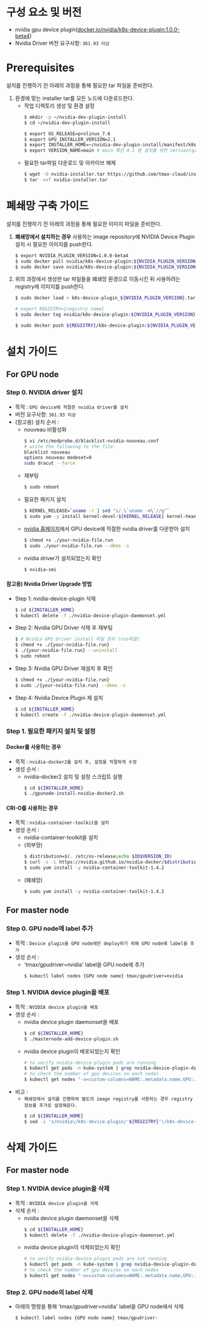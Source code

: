 <!-- # NVIDIA GPU Device Plugin 설치 가이드 -->

# 구성 요소 및 버전
* nvidia gpu device plugin([docker.io/nvidia/k8s-device-plugin:1.0.0-beta4](https://hub.docker.com/layers/nvidia/k8s-device-plugin/1.0.0-beta4/images/sha256-76c08ab2780e88142384c6d9da48dae1788555273a5429a3eb67ed68a9bc358a?context=explore))
* Nvidia Driver 버전 요구사항: `361.93 이상`

# Prerequisites
설치를 진행하기 전 아래의 과정을 통해 필요한 tar 파일을 준비한다.
1. 환경에 맞는 installer tar를 모든 노드에 다운로드한다.
    * 작업 디렉토리 생성 및 환경 설정
        ```bash
        $ mkdir -p ~/nvidia-dev-plugin-install
        $ cd ~/nvidia-dev-plugin-install

        $ export OS_RELEASE=prolinux_7.6
        $ export GPU_INSTALLER_VERSION=2.1
        $ export INSTALLER_HOME=~/nvidia-dev-plugin-install/manifest/k8s-gpu-installer-${OS_RELEASE}-v${GPU_INSTALLER_VERSION}
        $ export VERSION_NAME=main # main 혹은 4.1 등 설치를 위한 version(git branch 명)을 사용
        ```
    * 필요한 tar파일 다운로드 및 아카이브 해제
        ```bash
        $ wget -O nvidia-installer.tar https://github.com/tmax-cloud/install-nvidia-gpu-infra/blob/${VERSION_NAME}/nvidia-device-plugin/manifest/k8s-gpu-installer-${OS_RELEASE}-v${GPU_INSTALLER_VERSION}.tar?raw=true
        $ tar -xvf nvidia-installer.tar
        ```

# 폐쇄망 구축 가이드
설치를 진행하기 전 아래의 과정을 통해 필요한 이미지 파일을 준비한다.
1. **폐쇄망에서 설치하는 경우** 사용하는 image repository에 NVIDIA Device Plugin 설치 시 필요한 이미지를 push한다.
    ```bash
    $ export NVIDIA_PLUGIN_VERSION=1.0.0-beta4
    $ sudo docker pull nvidia/k8s-device-plugin:${NVIDIA_PLUGIN_VERSION}
    $ sudo docker save nvidia/k8s-device-plugin:${NVIDIA_PLUGIN_VERSION} > k8s-device-plugin_${NVIDIA_PLUGIN_VERSION}.tar
    ```

2. 위의 과정에서 생성한 tar 파일들을 폐쇄망 환경으로 이동시킨 뒤 사용하려는 registry에 이미지를 push한다.
    ```bash
    $ sudo docker load < k8s-device-plugin_${NVIDIA_PLUGIN_VERSION}.tar

    # export REGISTRY={registry name}
    $ sudo docker tag nvidia/k8s-device-plugin:${NVIDIA_PLUGIN_VERSION} ${REGISTRY}/k8s-device-plugin:${NVIDIA_PLUGIN_VERSION}

    $ sudo docker push ${REGISTRY}/k8s-device-plugin:${NVIDIA_PLUGIN_VERSION}
    ```

# 설치 가이드

## For GPU node

### Step 0. NVIDIA driver 설치
* 목적 : `GPU device에 적절한 nvidia driver를 설치`
* 버전 요구사항: `361.93 이상`
* (참고용) 설치 순서 : 
    * nouveau 비활성화
        ```bash
        $ vi /etc/modprobe.d/blacklist-nvidia-nouveau.conf
        # write the following to the file:
        blacklist nouveau
        options nouveau modeset=0
        sudo dracut --force
        ```
    * 재부팅
        ```bash
        $ sudo reboot
        ```
    * 필요한 패키지 설치
        ```bash
        $ KERNEL_RELEASE=`uname -r | sed "s/.\`uname -m\`//g"`
        $ sudo yum -y install kernel-devel-${KERNEL_RELEASE} kernel-headers-${KERNEL_RELEASE} gcc make dkms jq
        ```
    * [nvidia 홈페이지](https://www.nvidia.co.kr/Download/index.aspx)에서 GPU device에 적절한 nvidia driver를 다운받아 설치
        ```bash
        $ chmod +x ./your-nvidia-file.run
        $ sudo ./your-nvidia-file.run --dkms -s
        ```
    * nvidia driver가 설치되었는지 확인
        ```bash
        $ nvidia-smi
        ```
#### 참고용) Nvidia Driver Upgrade 방법
- Step 1: nvidia-device-plugin 삭제
    ```bash
    $ cd ${INSTALLER_HOME}
    $ kubectl delete -f ./nvidia-device-plugin-daemonset.yml
    ```
- Step 2: Nvidia GPU Driver 삭제 후 재부팅
    ```bash
    $ # Nvidia GPU Driver install 파일 준비 (run파일)
    $ chmod +x ./{your-nvidia-file.run}
    $ ./{your-nvidia-file.run} --uninstall
    $ sudo reboot
    ```
- Step 3: Nvidia GPU Driver 재설치 후 확인
    ```bash
    $ chmod +x ./{your-nvidia-file.run}
    $ sudo ./{your-nvidia-file.run} --dkms -s
    ```
- Step 4: Nvidia Device Plugin 재 설치
    ```bash
    $ cd ${INSTALLER_HOME}
    $ kubectl create -f ./nvidia-device-plugin-daemonset.yml
    ```

### Step 1. 필요한 패키지 설치 및 설정
#### Docker를 사용하는 경우
* 목적 : `nvidia-docker2를 설치 후, 설정을 적절하게 수정`
* 생성 순서 : 
    * nvidia-docker2 설치 및 설정 스크립트 실행
        ```bash
        $ cd ${INSTALLER_HOME}
        $ ./gpunode-install-nvidia-docker2.sh
        ```
#### CRI-O를 사용하는 경우
* 목적 : `nvidia-container-toolkit을 설치`
* 생성 순서 : 
    * nvidia-container-toolkit을 설치
    * (외부망)
        ```bash
        $ distribution=$(. /etc/os-release;echo $ID$VERSION_ID)
        $ curl -s -L https://nvidia.github.io/nvidia-docker/$distribution/nvidia-docker.repo | sudo tee /etc/yum.repos.d/nvidia-docker.repo
        $ sudo yum install -y nvidia-container-toolkit-1.4.2
        ```
    * (폐쇄망)
        ```bash
        $ sudo yum install -y nvidia-container-toolkit-1.4.2


## For master node

### Step 0. GPU node에 label 추가
* 목적 : `Device plugin을 GPU node에만 deploy하기 위해 GPU node에 label을 추가`
* 생성 순서 : 
    * 'tmax/gpudriver=nvidia' label을 GPU node에 추가
        ```bash
        $ kubectl label nodes {GPU node name} tmax/gpudriver=nvidia
        ```

### Step 1. NVIDIA device plugin을 배포
* 목적 : `NVIDIA device plugin을 배포`
* 생성 순서 : 
    * nvidia device plugin daemonset을 배포
        ```bash
        $ cd ${INSTALLER_HOME}
        $ ./masternode-add-device-plugin.sh
        ```
    * nvidia device plugin이 배포되었는지 확인
        ```bash
        # to verify nvidia-device-plugin pods are running
        $ kubectl get pods -n kube-system | grep nvidia-device-plugin-daemonset
        # to check the number of gpu devices on each nodes
        $ kubectl get nodes "-o=custom-columns=NAME:.metadata.name,GPU:.status.allocatable.nvidia\.com/gpu"
        ```
* 비고 :
    * `폐쇄망에서 설치를 진행하여 별도의 image registry를 사용하는 경우 registry 정보를 추가로 설정해준다.`
        ```bash
        $ cd ${INSTALLER_HOME}
        $ sed -i 's/nvidia\/k8s-device-plugin/'${REGISTRY}'\/k8s-device-plugin/g' nvidia-device-plugin-daemonset.yml
        ```

# 삭제 가이드

## For master node

### Step 1. NVIDIA device plugin을 삭제
* 목적 : `NVIDIA device plugin을 삭제`
* 삭제 순서 : 
    * nvidia device plugin daemonset을 삭제
        ```bash
        $ cd ${INSTALLER_HOME}
        $ kubectl delete -f ./nvidia-device-plugin-daemonset.yml
        ```
    * nvidia device plugin이 삭제되었는지 확인
        ```bash
        # to verify nvidia-device-plugin pods are not running
        $ kubectl get pods -n kube-system | grep nvidia-device-plugin-daemonset
        # to check the number of gpu devices on each nodes
        $ kubectl get nodes "-o=custom-columns=NAME:.metadata.name,GPU:.status.allocatable.nvidia\.com/gpu"
        ```

### Step 2. GPU node의 label 삭제

* 아래의 명령을 통해 'tmax/gpudriver=nvidia' label을 GPU node에서 삭제
  
    ```bash
    $ kubectl label nodes {GPU node name} tmax/gpudriver-
    ```
